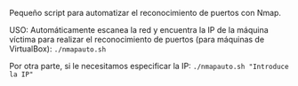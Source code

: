 Pequeño script para automatizar el reconocimiento de puertos con Nmap.

USO: 
Automáticamente escanea la red y encuentra la IP de la máquina víctima para realizar el reconocimiento de puertos (para máquinas de VirtualBox):
``./nmapauto.sh``

Por otra parte, si le necesitamos especificar la IP:
``./nmapauto.sh "Introduce la IP"``

